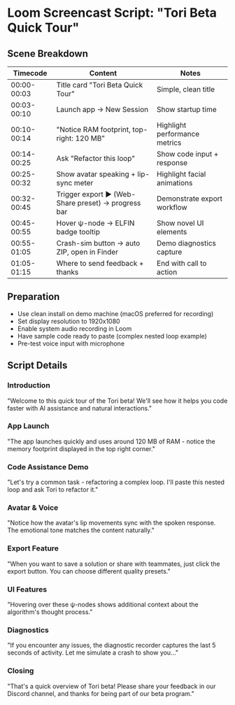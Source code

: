 # Loom Screencast Script: "Tori Beta Quick Tour"

## Scene Breakdown

| Timecode | Content | Notes |
|----------|---------|-------|
| 00:00-00:03 | Title card "Tori Beta Quick Tour" | Simple, clean title |
| 00:03-00:10 | Launch app → New Session | Show startup time |
| 00:10-00:14 | "Notice RAM footprint, top-right: 120 MB" | Highlight performance metrics |
| 00:14-00:25 | Ask "Refactor this loop" | Show code input + response |
| 00:25-00:32 | Show avatar speaking + lip-sync meter | Highlight facial animations |
| 00:32-00:45 | Trigger export ▶ (Web-Share preset) → progress bar | Demonstrate export workflow |
| 00:45-00:55 | Hover ψ-node → ELFIN badge tooltip | Show novel UI elements |
| 00:55-01:05 | Crash-sim button → auto ZIP, open in Finder | Demo diagnostics capture |
| 01:05-01:15 | Where to send feedback + thanks | End with call to action |

## Preparation

- Use clean install on demo machine (macOS preferred for recording)
- Set display resolution to 1920x1080
- Enable system audio recording in Loom
- Have sample code ready to paste (complex nested loop example)
- Pre-test voice input with microphone

## Script Details

### Introduction
"Welcome to this quick tour of the Tori beta! We'll see how it helps you code faster with AI assistance and natural interactions."

### App Launch
"The app launches quickly and uses around 120 MB of RAM - notice the memory footprint displayed in the top right corner."

### Code Assistance Demo
"Let's try a common task - refactoring a complex loop. I'll paste this nested loop and ask Tori to refactor it."

### Avatar & Voice
"Notice how the avatar's lip movements sync with the spoken response. The emotional tone matches the content naturally."

### Export Feature
"When you want to save a solution or share with teammates, just click the export button. You can choose different quality presets."

### UI Features
"Hovering over these ψ-nodes shows additional context about the algorithm's thought process."

### Diagnostics
"If you encounter any issues, the diagnostic recorder captures the last 5 seconds of activity. Let me simulate a crash to show you..."

### Closing
"That's a quick overview of Tori beta! Please share your feedback in our Discord channel, and thanks for being part of our beta program."
